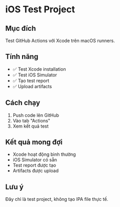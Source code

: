 # iOS Test Project

## Mục đích
Test GitHub Actions với Xcode trên macOS runners.

## Tính năng
- ✅ Test Xcode installation
- ✅ Test iOS Simulator
- ✅ Tạo test report
- ✅ Upload artifacts

## Cách chạy
1. Push code lên GitHub
2. Vào tab "Actions"
3. Xem kết quả test

## Kết quả mong đợi
- Xcode hoạt động bình thường
- iOS Simulator có sẵn
- Test report được tạo
- Artifacts được upload

## Lưu ý
Đây chỉ là test project, không tạo IPA file thực tế.
